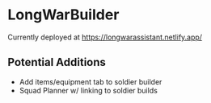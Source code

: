 # LongWarBuilder
Currently deployed at https://longwarassistant.netlify.app/

## Potential Additions
- Add items/equipment tab to soldier builder
- Squad Planner w/ linking to soldier builds
